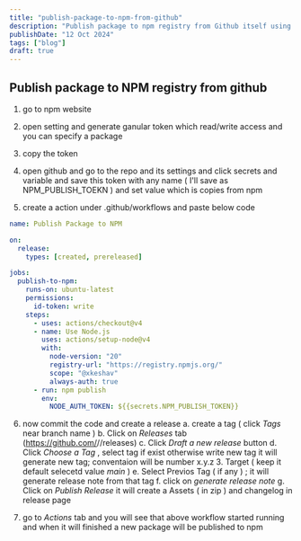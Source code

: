 ```yaml
---
title: "publish-package-to-npm-from-github"
description: "Publish package to npm registry from Github itself using action workflow"
publishDate: "12 Oct 2024"
tags: ["blog"]
draft: true
---
```



## Publish package to NPM registry from github

1. go to npm website
2. open setting and generate ganular token which read/write access and you can specify a package
3. copy the token

4. open github and go to the repo and its settings and click secrets and variable and save this token with any name ( I'll save as NPM_PUBLISH_TOEKN ) and set value which is copies from npm
5. create a action under .github/workflows and paste below code

```yaml
name: Publish Package to NPM

on:
  release:
    types: [created, prereleased]

jobs:
  publish-to-npm:
    runs-on: ubuntu-latest
    permissions:
      id-token: write
    steps:
      - uses: actions/checkout@v4
      - name: Use Node.js
        uses: actions/setup-node@v4
        with:
          node-version: "20"
          registry-url: "https://registry.npmjs.org/"
          scope: "@xkeshav"
          always-auth: true
      - run: npm publish
        env:
          NODE_AUTH_TOKEN: ${{secrets.NPM_PUBLISH_TOKEN}}
```

6. now commit the code and create a release
    a. create a tag ( click *Tags* near branch name )
    b. Click on *Releases* tab (<https://github.com/><user>/<repo>/releases)
    c. Click *Draft a new release* button
    d. Click *Choose a Tag* , select tag if exist otherwise write new tag it will generate new tag; conventaion will be number x.y.z
    3. Target ( keep it default selecetd value *main* )
    e. Select Previos Tag ( if any ) ; it will generate release note from that tag
    f. click on *generate release note*
    g. Click on  *Publish Release*
it will create a Assets ( in zip ) and changelog in release page

7. go to *Actions* tab and you will see that above workflow started running and when it will finished a new package will be published to npm
